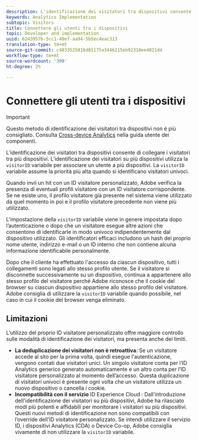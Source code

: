 ```yaml
---
description: L’identificazione dei visitatori tra dispositivi consente di collegare i visitatori tra più dispositivi. L’identificazione dei visitatori su più dispositivi utilizza la variabile ID visitatore, s.visitorID, per associare un utente a più dispositivi.
keywords: Analytics Implementation
subtopic: Visitors
title: Connettere gli utenti tra i dispositivi
topic: Developer and implementation
uuid: 6243957b-5cc1-49ef-aa94-5b5ec4eac313
translation-type: tm+mt
source-git-commit: c4833525816d81175a3446215eb92310ee4021dd
workflow-type: tm+mt
source-wordcount: '399'
ht-degree: 2%

---
```



# Connettere gli utenti tra i dispositivi

>[!IMPORTANT]
>
>Questo metodo di identificazione dei visitatori tra dispositivi non è più consigliato. Consulta [Cross-device  Analytics](/help/components/cda/cda-home.md) nella guida utente dei componenti.

L’identificazione dei visitatori tra dispositivi consente di collegare i visitatori tra più dispositivi. L’identificazione dei visitatori su più dispositivi utilizza la `visitorID` variabile per associare un utente a più dispositivi. La `visitorID` variabile assume la priorità più alta quando si identificano visitatori univoci.

Quando invii un hit con un ID visitatore personalizzato, Adobe verifica la presenza di eventuali profili visitatore con un ID visitatore corrispondente. Se ne esiste uno, il profilo visitatore già presente nel sistema viene utilizzato da quel momento in poi e il profilo visitatore precedente non viene più utilizzato.

L’impostazione della `visitorID` variabile viene in genere impostata dopo l’autenticazione o dopo che un visitatore esegue altre azioni che consentono di identificarle in modo univoco indipendentemente dal dispositivo utilizzato. Gli identificatori efficaci includono un hash del proprio nome utente, indirizzo e-mail o un ID interno che non contiene alcuna informazione identificabile personalmente.

Dopo che il cliente ha effettuato l&#39;accesso da ciascun dispositivo, tutti i collegamenti sono legati allo stesso profilo utente. Se il visitatore si disconnette successivamente su un dispositivo, continua a appartenere allo stesso profilo del visitatore perché Adobe riconosce che il cookie del browser su ciascun dispositivo appartiene allo stesso profilo del visitatore. Adobe consiglia di utilizzare la `visitorID` variabile quando possibile, nel caso in cui il cookie del browser venga eliminato.

## Limitazioni

L’utilizzo del proprio ID visitatore personalizzato offre maggiore controllo sulle modalità di identificazione dei visitatori, ma presenta anche dei limiti.

* **La deduplicazione dei visitatori non è retroattiva**: Se un visitatore accede al sito per la prima volta, quindi esegue l&#39;autenticazione, vengono contati due visitatori unici. Un singolo visitatore conta per l’ID Analytics  generico generato automaticamente e un altro conta per l’ID visitatore personalizzato al momento dell’accesso. Questa duplicazione di visitatori univoci è presente ogni volta che un visitatore utilizza un nuovo dispositivo o cancella i cookie.
* **Incompatibilità con il servizio** ID Experience Cloud : Dall&#39;introduzione dell&#39;identificazione dei visitatori su più dispositivi, Adobe ha rilasciato modi più potenti e affidabili per monitorare i visitatori su più dispositivi. Questi nuovi metodi di identificazione non sono compatibili con l’override dell’ID visitatore personalizzato. Se intendi utilizzare il servizio ID, i dispositivi  Analytics (CDA) o Device Co-op, Adobe consiglia vivamente di non utilizzare la `visitorID` variabile.
